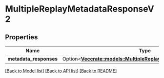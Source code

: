 # MultipleReplayMetadataResponseV2

## Properties

Name | Type | Description | Notes
------------ | ------------- | ------------- | -------------
**metadata_responses** | Option<[**Vec<crate::models::MultipleReplayMetadataResponseItemV2>**](MultipleReplayMetadataResponseItemV2.md)> |  | [optional]

[[Back to Model list]](../README.md#documentation-for-models) [[Back to API list]](../README.md#documentation-for-api-endpoints) [[Back to README]](../README.md)


